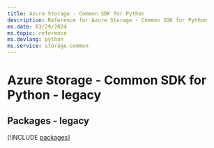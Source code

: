```yaml
---
title: Azure Storage - Common SDK for Python
description: Reference for Azure Storage - Common SDK for Python
ms.date: 03/29/2024
ms.topic: reference
ms.devlang: python
ms.service: storage-common
---
```

# Azure Storage - Common SDK for Python - legacy
## Packages - legacy
[!INCLUDE [packages](storage---common-index.md)]